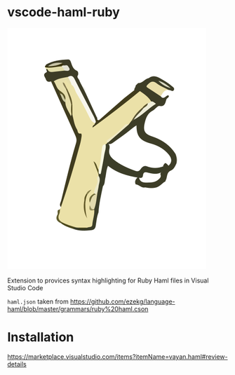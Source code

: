 # vscode-haml-ruby

![haml](https://github.com/vayan/vscode-haml-ruby/blob/master/logo.svg)

Extension to provices syntax highlighting for Ruby Haml files in Visual Studio Code

`haml.json` taken from https://github.com/ezekg/language-haml/blob/master/grammars/ruby%20haml.cson

# Installation

https://marketplace.visualstudio.com/items?itemName=vayan.haml#review-details

